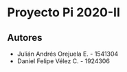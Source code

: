 # Proyecto Pi 2020-II

## Autores

- Julián Andrés Orejuela E. - 1541304
- Daniel Felipe Vélez C. - 1924306

